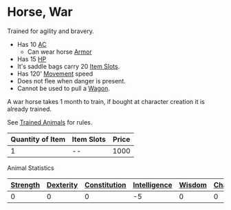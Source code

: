 # Horse, War

Trained for agility and bravery.

- Has 10 [AC](../../../../Player%20Characters/Derived%20Statistics/Armor%20Class.md)
	- Can wear horse [Armor](../../Armor/Armor.md)
- Has 15 [HP](../../../../Player%20Characters/Derived%20Statistics/Health%20Points.md)
- It's saddle bags carry 20 [Item Slots](../../../../Player%20Characters/Derived%20Statistics/Item%20Slots.md).
- Has 120' [Movement](../../../../Game%20Procedures/Movement.md) speed
- Does not flee when danger is present.
- Cannot be used to pull a [Wagon](../250%20Coins/Wagon.md).

A war horse takes 1 month to train, if bought at character creation it is already trained.

See [Trained Animals](../Trained%20Animals.md) for rules.

| Quantity of Item | Item Slots | Price |
| ---------------- | ---------- | ----- |
| 1                | --         | 1000  |

Animal Statistics

| [Strength](../../../../Player%20Characters/Chosen%20Statistics/Strength.md) | [Dexterity](../../../../Player%20Characters/Chosen%20Statistics/Dexterity.md) | [Constitution](../../../../Player%20Characters/Chosen%20Statistics/Constitution.md) | [Intelligence](../../../../Player%20Characters/Chosen%20Statistics/Intelligence.md) | [Wisdom](../../../../Player%20Characters/Chosen%20Statistics/Wisdom.md)<br> | [Charisma](../../../../Player%20Characters/Chosen%20Statistics/Charisma.md)<br> |
| --------------------------------------------------------------------------- | ----------------------------------------------------------------------------- | ----------------------------------------------------------------------------------- | ----------------------------------------------------------------------------------- | --------------------------------------------------------------------------- | ------------------------------------------------------------------------------- |
| 0                                                                           | 0                                                                             | 0                                                                                   | -5                                                                                  | 0                                                                           | 0                                                                               |
